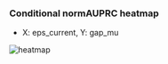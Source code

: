 ### Conditional normAUPRC heatmap

- X: eps_current, Y: gap_mu

![heatmap](/home/elicer/project_0814_2/results/20250816-101314/holdout/conditional_heatmap_eps_current_vs_gap_mu.png)
